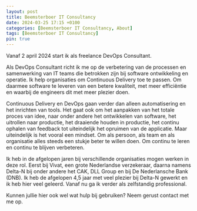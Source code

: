 ```yaml
---
layout: post
title: Beemsterboer IT Consultancy
date: 2024-03-25 17:15 +0100
categories: [Beemsterboer IT Consultancy, About]
tags: [Beemsterboer IT Consultancy]
pin: true
---
```


Vanaf 2 april 2024 start ik als freelance DevOps Consultant.

Als DevOps Consultant richt ik me op de verbetering van de processen en
samenwerking van IT teams die betrokken zijn bij software ontwikkeling en operatie.
Ik help organisaties om Continuous Delivery toe te passen. Om daarmee software
te leveren van een betere kwaliteit, met meer efficiëntie en waarbij de
engineers dit met meer plezier doen.

Continuous Delivery en DevOps gaan verder dan alleen automatisering en het
inrichten van tools. Het gaat ook om het aanpakken van het totale proces van
idee, naar onder andere het ontwikkelen van software, het uitrollen naar productie,
het draaiende houden in productie, het continu ophalen van feedback tot
uiteindelijk het opruimen van de applicatie.
Maar uiteindelijk is het vooral een mindset. Om als persoon, als team en als organisatie
alles steeds een stukje beter te willen doen. Om continu te leren en continu te
blijven verbeteren.

Ik heb in de afgelopen jaren bij verschillende organisaties mogen werken in deze
rol. Eerst bij Vivat, een grote Nederlandse verzekeraar, daarna namens Delta-N
bij onder andere het CAK, DLL Group en bij De Nederlansche Bank (DNB).
Ik heb de afgelopen 4,5 jaar met veel plezier bij Delta-N gewerkt en ik heb hier
veel geleerd. Vanaf nu ga ik verder als zelfstandig professional.

Kunnen jullie hier ook wel wat hulp bij gebruiken? Neem gerust contact met me op.
